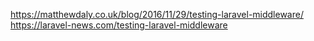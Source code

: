 https://matthewdaly.co.uk/blog/2016/11/29/testing-laravel-middleware/
https://laravel-news.com/testing-laravel-middleware
